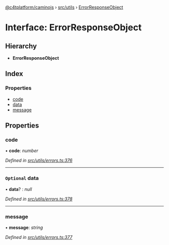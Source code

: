 [@c4tplatform/caminojs](../README.md) › [src/utils](../modules/src_utils.md) › [ErrorResponseObject](src_utils.errorresponseobject.md)

# Interface: ErrorResponseObject

## Hierarchy

* **ErrorResponseObject**

## Index

### Properties

* [code](src_utils.errorresponseobject.md#code)
* [data](src_utils.errorresponseobject.md#optional-data)
* [message](src_utils.errorresponseobject.md#message)

## Properties

###  code

• **code**: *number*

*Defined in [src/utils/errors.ts:376](https://github.com/chain4travel/caminojs/blob/8077d740/src/utils/errors.ts#L376)*

___

### `Optional` data

• **data**? : *null*

*Defined in [src/utils/errors.ts:378](https://github.com/chain4travel/caminojs/blob/8077d740/src/utils/errors.ts#L378)*

___

###  message

• **message**: *string*

*Defined in [src/utils/errors.ts:377](https://github.com/chain4travel/caminojs/blob/8077d740/src/utils/errors.ts#L377)*
